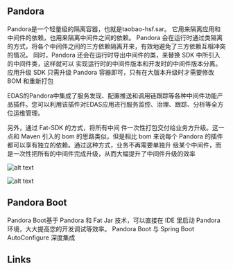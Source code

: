 ## Pandora


Pandora是一个轻量级的隔离容器，也就是taobao-hsf.sar。
它用来隔离应用和中间件的依赖，也用来隔离中间件之间的依赖。
Pandora 会在运⾏时通过类隔离的⽅式，将各个中间件之间的三⽅依赖隔离开来，有效地避免了三⽅依赖互相冲突的情况。
同时，Pandora 还会在运⾏时导出中间件的类，来替换 SDK 中所引⼊的中间件类，这样就可以
实现运⾏时的中间件版本和开发时的中间件版本分离。
应⽤升级 SDK 只需升级 Pandora 容器即可，只有在⼤版本升级时才需要修改 BOM 和重新打包

EDAS的Pandora中集成了服务发现、配置推送和调用链跟踪等各种中间件功能产品插件。您可以利用该插件对EDAS应用进行服务监控、治理、跟踪、分析等全方位运维管理。

另外，通过 Fat-SDK 的⽅式，将所有中间
件⼀次性打包交付给业务⽅升级。这⼀点和 Maven 引⼊的 bom 的思路类似，但是相⽐
bom 来说每个 Pandora 的插件都可以享有独⽴的依赖。通过这种⽅式，业务不再需要单独升
级某个中间件，⽽是⼀次性把所有的中间件完成升级，从⽽⼤幅提升了中间件升级的效率


![alt text](image.png)


![alt text](image-1.png)

## Pandora Boot 

Pandora Boot基于 Pandora 和 Fat Jar 技术，可以直接在 IDE 里启动 Pandora 环境，大大提高您的开发调试等效率。 Pandora Boot 与 Spring Boot AutoConfigure 深度集成


## Links

